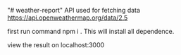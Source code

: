"# weather-report" 
 API used for fetching data https://api.openweathermap.org/data/2.5
 
 first run command npm i  . This will install all dependence.
 
 view the result on localhost:3000
 
 
